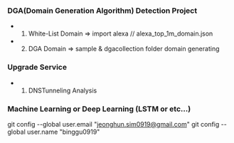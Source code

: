 ### DGA(Domain Generation Algorithm) Detection Project
* 1. White-List Domain
    => import alexa // alexa_top_1m_domain.json

* 2. DGA Domain 
    => sample & dgacollection folder domain generating

### Upgrade Service

* 1. DNSTunneling Analysis 

### Machine Learning or Deep Learning (LSTM or etc...)

git config --global user.email "jeonghun.sim0919@gmail.com"
git config --global user.name "binggu0919"
